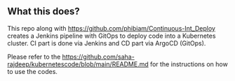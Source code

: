 ## What this does?
This repo along with https://github.com/phibiam/Continuous-Int_Deploy creates a Jenkins pipeline with GitOps to deploy code into a Kubernetes cluster. CI part is done via Jenkins and CD part via ArgoCD (GitOps).


Please refer to the https://github.com/saha-rajdeep/kubernetescode/blob/main/README.md for the instructions on how to use the codes.
